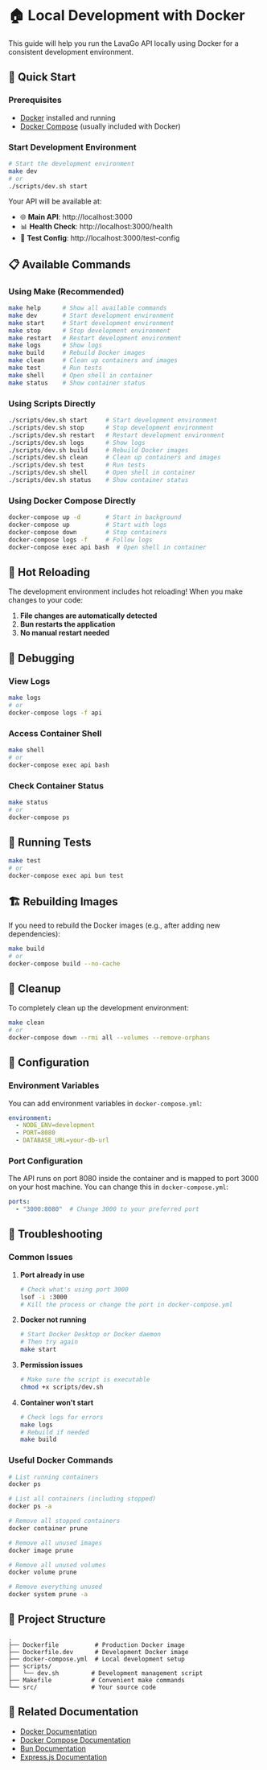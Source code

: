 # 🏠 Local Development with Docker

This guide will help you run the LavaGo API locally using Docker for a consistent development environment.

## 🚀 Quick Start

### Prerequisites
- [Docker](https://docker.com) installed and running
- [Docker Compose](https://docs.docker.com/compose/) (usually included with Docker)

### Start Development Environment

```bash
# Start the development environment
make dev
# or
./scripts/dev.sh start
```

Your API will be available at:
- 🌐 **Main API**: http://localhost:3000
- 📊 **Health Check**: http://localhost:3000/health
- 🔧 **Test Config**: http://localhost:3000/test-config

## 📋 Available Commands

### Using Make (Recommended)
```bash
make help      # Show all available commands
make dev       # Start development environment
make start     # Start development environment
make stop      # Stop development environment
make restart   # Restart development environment
make logs      # Show logs
make build     # Rebuild Docker images
make clean     # Clean up containers and images
make test      # Run tests
make shell     # Open shell in container
make status    # Show container status
```

### Using Scripts Directly
```bash
./scripts/dev.sh start     # Start development environment
./scripts/dev.sh stop      # Stop development environment
./scripts/dev.sh restart   # Restart development environment
./scripts/dev.sh logs      # Show logs
./scripts/dev.sh build     # Rebuild Docker images
./scripts/dev.sh clean     # Clean up containers and images
./scripts/dev.sh test      # Run tests
./scripts/dev.sh shell     # Open shell in container
./scripts/dev.sh status    # Show container status
```

### Using Docker Compose Directly
```bash
docker-compose up -d       # Start in background
docker-compose up          # Start with logs
docker-compose down        # Stop containers
docker-compose logs -f     # Follow logs
docker-compose exec api bash  # Open shell in container
```

## 🔄 Hot Reloading

The development environment includes hot reloading! When you make changes to your code:

1. **File changes are automatically detected**
2. **Bun restarts the application**
3. **No manual restart needed**

## 🐛 Debugging

### View Logs
```bash
make logs
# or
docker-compose logs -f api
```

### Access Container Shell
```bash
make shell
# or
docker-compose exec api bash
```

### Check Container Status
```bash
make status
# or
docker-compose ps
```

## 🧪 Running Tests

```bash
make test
# or
docker-compose exec api bun test
```

## 🏗️ Rebuilding Images

If you need to rebuild the Docker images (e.g., after adding new dependencies):

```bash
make build
# or
docker-compose build --no-cache
```

## 🧹 Cleanup

To completely clean up the development environment:

```bash
make clean
# or
docker-compose down --rmi all --volumes --remove-orphans
```

## 🔧 Configuration

### Environment Variables
You can add environment variables in `docker-compose.yml`:

```yaml
environment:
  - NODE_ENV=development
  - PORT=8080
  - DATABASE_URL=your-db-url
```

### Port Configuration
The API runs on port 8080 inside the container and is mapped to port 3000 on your host machine. You can change this in `docker-compose.yml`:

```yaml
ports:
  - "3000:8080"  # Change 3000 to your preferred port
```

## 🚨 Troubleshooting

### Common Issues

1. **Port already in use**
   ```bash
   # Check what's using port 3000
   lsof -i :3000
   # Kill the process or change the port in docker-compose.yml
   ```

2. **Docker not running**
   ```bash
   # Start Docker Desktop or Docker daemon
   # Then try again
   make start
   ```

3. **Permission issues**
   ```bash
   # Make sure the script is executable
   chmod +x scripts/dev.sh
   ```

4. **Container won't start**
   ```bash
   # Check logs for errors
   make logs
   # Rebuild if needed
   make build
   ```

### Useful Docker Commands

```bash
# List running containers
docker ps

# List all containers (including stopped)
docker ps -a

# Remove all stopped containers
docker container prune

# Remove all unused images
docker image prune

# Remove all unused volumes
docker volume prune

# Remove everything unused
docker system prune -a
```

## 📁 Project Structure

```
.
├── Dockerfile          # Production Docker image
├── Dockerfile.dev      # Development Docker image
├── docker-compose.yml  # Local development setup
├── scripts/
│   └── dev.sh         # Development management script
├── Makefile           # Convenient make commands
└── src/               # Your source code
```

## 🔗 Related Documentation

- [Docker Documentation](https://docs.docker.com/)
- [Docker Compose Documentation](https://docs.docker.com/compose/)
- [Bun Documentation](https://bun.sh/docs)
- [Express.js Documentation](https://expressjs.com/) 